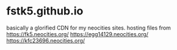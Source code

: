 # fstk5.github.io

basically a glorified CDN for my neocities sites.
hosting files from
<https://fk5.neocities.org/>
<https://egg14129.neocities.org/>
<https://kfc23696.neocities.org/>
